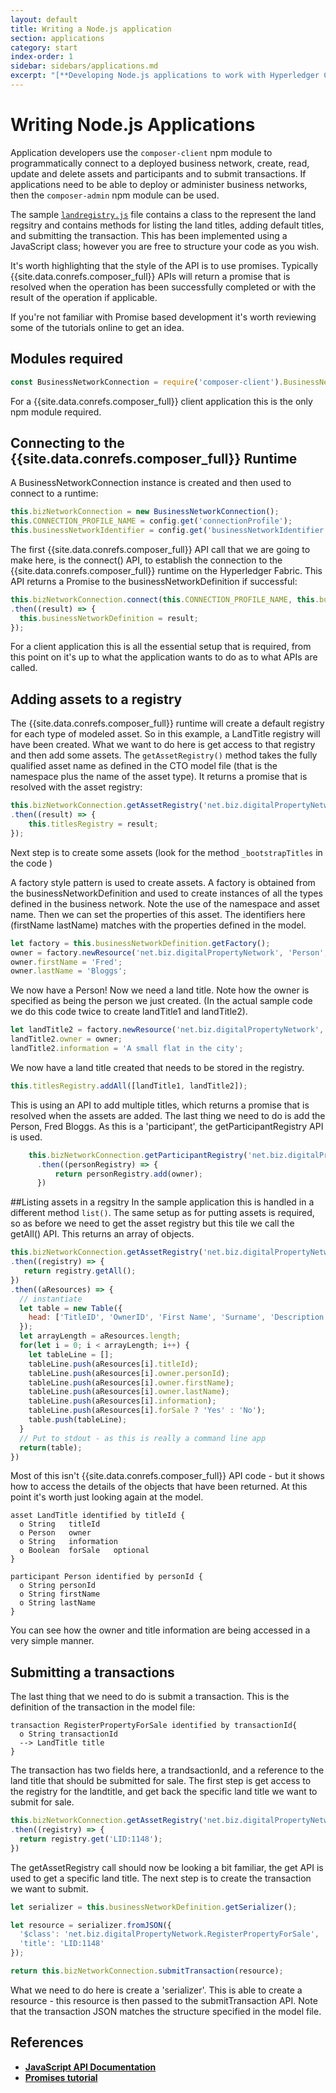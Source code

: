 ```yaml
---
layout: default
title: Writing a Node.js application
section: applications
category: start
index-order: 1
sidebar: sidebars/applications.md
excerpt: "[**Developing Node.js applications to work with Hyperledger Composer**](./node.html) allows you to  programmatically connect to a deployed business network, create, read, update and delete assets and participants and to submit transactions."
---
```


# Writing Node.js Applications


Application developers use the `composer-client` npm module to programmatically connect to a deployed business network, create, read, update and delete assets and participants and to submit transactions. If applications need to be able to deploy or administer business networks, then the `composer-admin` npm module can be used.

The sample [`landregistry.js`](https://github.com/hyperledger/composer-sample-applications/blob/master/packages/digitalproperty-app/lib/landRegistry.js) file contains a class to the represent the land regsitry and contains methods for listing the land titles, adding default titles, and submitting the transaction. This has been implemented using a JavaScript class; however you are free to structure your code as you wish.

It's worth highlighting that the style of the API is to use promises. Typically {{site.data.conrefs.composer_full}} APIs will return a promise that is resolved when the operation has been successfully completed or with the result of the operation if applicable.

If you're not familiar with Promise based development it's worth reviewing some of the tutorials online to get an idea.

##  Modules required

```javascript
const BusinessNetworkConnection = require('composer-client').BusinessNetworkConnection;
```

For a {{site.data.conrefs.composer_full}} client application this is the only npm module required.

## Connecting to the {{site.data.conrefs.composer_full}} Runtime

A BusinessNetworkConnection instance is created and then used to connect to a runtime:

```javascript
this.bizNetworkConnection = new BusinessNetworkConnection();
this.CONNECTION_PROFILE_NAME = config.get('connectionProfile');
this.businessNetworkIdentifier = config.get('businessNetworkIdentifier');
```

The first {{site.data.conrefs.composer_full}} API call that we are going to make here, is the connect() API, to establish the connection to the {{site.data.conrefs.composer_full}} runtime on the Hyperledger Fabric.
This API returns a Promise to the businessNetworkDefinition if successful:

```javascript
this.bizNetworkConnection.connect(this.CONNECTION_PROFILE_NAME, this.businessNetworkIdentifier, participantId, participantPwd)
.then((result) => {
  this.businessNetworkDefinition = result;
});
```

For a client application this is all the essential setup that is required, from this point on it's up to what the application wants to do as to what APIs are called.

## Adding assets to a registry

The {{site.data.conrefs.composer_full}} runtime will create a default registry for each type of modeled asset. So in this example, a LandTitle registry will have been created. What we want to do here is get access to that registry and then add some assets. The `getAssetRegistry()` method takes the fully qualified asset name as defined in the CTO model file (that is the namespace plus the name of the asset type). It returns a promise that is resolved with the asset registry:

```javascript
this.bizNetworkConnection.getAssetRegistry('net.biz.digitalPropertyNetwork.LandTitle')
.then((result) => {
    this.titlesRegistry = result;
});
```

Next step is to create some assets (look for the method `_bootstrapTitles` in the code )

A factory style pattern is used to create assets. A factory is obtained from the businessNetworkDefinition and used to create instances of all the types defined in the business network.  Note the use of the namespace and asset name.  Then we can set the properties of this asset. The identifiers here (firstName lastName) matches with the properties defined in the model.

```javascript
let factory = this.businessNetworkDefinition.getFactory();
owner = factory.newResource('net.biz.digitalPropertyNetwork', 'Person', 'PID:1234567890');
owner.firstName = 'Fred';
owner.lastName = 'Bloggs';
```

We now have a Person! Now we need a land title. Note how the owner is specified as being the person we just created. (In the actual sample code we do this code twice to create landTitle1 and landTitle2).

```javascript
let landTitle2 = factory.newResource('net.biz.digitalPropertyNetwork', 'LandTitle', 'LID:6789');
landTitle2.owner = owner;
landTitle2.information = 'A small flat in the city';
```

We now have a land title created that needs to be stored in the registry.

```javascript
this.titlesRegistry.addAll([landTitle1, landTitle2]);
```
This is using an API to add multiple titles, which returns a promise that is resolved when the assets are added. The last thing we need to do is add the Person, Fred Bloggs. As this is a 'participant', the getParticipantRegistry API is used.

```javascript
    this.bizNetworkConnection.getParticipantRegistry('net.biz.digitalPropertyNetwork.Person')
      .then((personRegistry) => {
          return personRegistry.add(owner);
      })
```

##Listing assets in a regsitry
In the sample application this is handled in a different method `list()`.  The same setup as for putting assets is required, so as before we need to get the asset registry but this tile we call the getAll() API. This returns an array of objects.


```javascript
this.bizNetworkConnection.getAssetRegistry('net.biz.digitalPropertyNetwork.LandTitle')
.then((registry) => {
   return registry.getAll();
})
.then((aResources) => {
  // instantiate
  let table = new Table({
    head: ['TitleID', 'OwnerID', 'First Name', 'Surname', 'Description', 'ForSale']
  });
  let arrayLength = aResources.length;
  for(let i = 0; i < arrayLength; i++) {
    let tableLine = [];
    tableLine.push(aResources[i].titleId);
    tableLine.push(aResources[i].owner.personId);
    tableLine.push(aResources[i].owner.firstName);
    tableLine.push(aResources[i].owner.lastName);
    tableLine.push(aResources[i].information);
    tableLine.push(aResources[i].forSale ? 'Yes' : 'No');
    table.push(tableLine);
  }
  // Put to stdout - as this is really a command line app
  return(table);
})
```
Most of this isn't {{site.data.conrefs.composer_full}} API code - but it shows how to access the details of the objects that have been returned. At this point it's worth just looking again at the model.

```
asset LandTitle identified by titleId {
  o String   titleId
  o Person   owner
  o String   information
  o Boolean  forSale   optional
}

participant Person identified by personId {
  o String personId
  o String firstName
  o String lastName
}
```
You can see how the owner and title information are being accessed in a very simple manner.

## Submitting a transactions
The last thing that we need to do is submit a transaction. This is the definition of the transaction in the model file:

```
transaction RegisterPropertyForSale identified by transactionId{
  o String transactionId
  --> LandTitle title
}
```

The transaction has two fields here, a trandsactionId, and a reference to the land title that should be submitted for sale. The first step is get access to the registry for the landtitle, and get back the specific land title we want to submit for sale.


```javascript
this.bizNetworkConnection.getAssetRegistry('net.biz.digitalPropertyNetwork.LandTitle')
.then((registry) => {
  return registry.get('LID:1148');
})
```
The getAssetRegistry call should now be looking a bit familiar, the get API is used to get a specific land title.
The next step is to create the transaction we want to submit.

```javascript
let serializer = this.businessNetworkDefinition.getSerializer();

let resource = serializer.fromJSON({
  '$class': 'net.biz.digitalPropertyNetwork.RegisterPropertyForSale',
  'title': 'LID:1148'
});

return this.bizNetworkConnection.submitTransaction(resource);

```
What we need to do here is create a 'serializer'.  This is able to create a resource - this resource is then passed to the submitTransaction API. Note that the transaction JSON matches the structure specified in the model file.

## References

* [**JavaScript API Documentation**](../jsdoc/index.html)
* [**Promises tutorial**](https://scotch.io/tutorials/understanding-javascript-promises-pt-i-background-basics)
